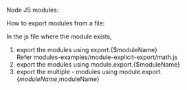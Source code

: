 
Node JS modules:

How to export modules from a file:

In the js file where the module exists, 
1. export the modules using export.{$moduleName} <br/>
   Refer modules-examples/module-explicit-export/math.js
2. export the modules using module.export.{$moduleName}
3. export the multiple - modules using module.export.{$moduleName,$moduleName}

